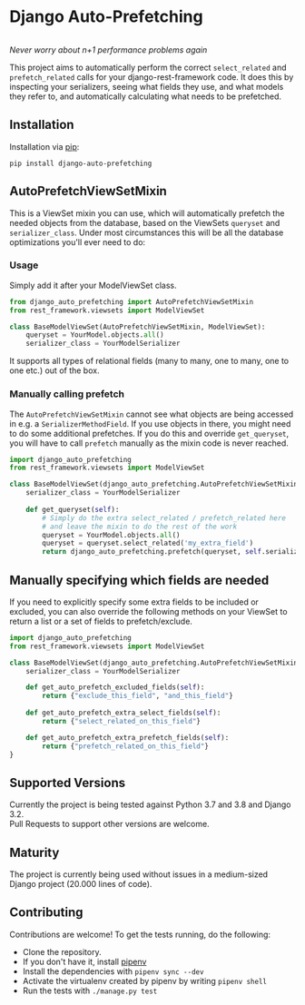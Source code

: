 # Django Auto-Prefetching
[![<GeeWee>](https://circleci.com/gh/GeeWee/django-auto-prefetching.svg?style=shield)](https://app.circleci.com/pipelines/github/GeeWee/django-auto-prefetching)

*Never worry about n+1 performance problems again*

This project aims to automatically perform the correct `select_related` and `prefetch_related`
calls for your django-rest-framework code. It does this by inspecting your serializers, seeing what fields
they use, and what models they refer to, and automatically calculating what needs to be prefetched.

## Installation
Installation via <a href="https://pypi.org/project/django-auto-prefetching/">pip</a>:

`pip install django-auto-prefetching`

## AutoPrefetchViewSetMixin
This is a ViewSet mixin you can use, which will automatically prefetch the needed objects from the database, based on the ViewSets `queryset` and `serializer_class`. Under most circumstances this will be all the database optimizations you'll ever need to do:

### Usage
Simply add it after your ModelViewSet class.

```python
from django_auto_prefetching import AutoPrefetchViewSetMixin
from rest_framework.viewsets import ModelViewSet

class BaseModelViewSet(AutoPrefetchViewSetMixin, ModelViewSet):
    queryset = YourModel.objects.all()
    serializer_class = YourModelSerializer
```
It supports all types of relational fields (many to many, one to many, one to one etc.) out of the box.

### Manually calling prefetch
The `AutoPrefetchViewSetMixin` cannot see what objects are being accessed in e.g. a `SerializerMethodField`.
If you use objects in there, you might need to do some additional prefetches.
If you do this and override `get_queryset`, you will have to call `prefetch` manually as the mixin code is never reached.

```python
import django_auto_prefetching
from rest_framework.viewsets import ModelViewSet

class BaseModelViewSet(django_auto_prefetching.AutoPrefetchViewSetMixin, ModelViewSet):
    serializer_class = YourModelSerializer
    
    def get_queryset(self):
        # Simply do the extra select_related / prefetch_related here
        # and leave the mixin to do the rest of the work
        queryset = YourModel.objects.all()
        queryset = queryset.select_related('my_extra_field')
        return django_auto_prefetching.prefetch(queryset, self.serializer_class)
```

## Manually specifying which fields are needed

If you need to explicitly specify some extra fields to be included or excluded, you can also override the following methods on your ViewSet to return a list or a set of fields to prefetch/exclude.

```python
import django_auto_prefetching
from rest_framework.viewsets import ModelViewSet

class BaseModelViewSet(django_auto_prefetching.AutoPrefetchViewSetMixin, ModelViewSet):
    serializer_class = YourModelSerializer

    def get_auto_prefetch_excluded_fields(self):
        return {"exclude_this_field", "and_this_field"}
    
    def get_auto_prefetch_extra_select_fields(self):
        return {"select_related_on_this_field"}

    def get_auto_prefetch_extra_prefetch_fields(self):
        return {"prefetch_related_on_this_field"}
}
```


## Supported Versions
Currently the project is being tested against Python 3.7 and 3.8 and Django 3.2.<br>
Pull Requests to support other versions are welcome.

## Maturity
The project is currently being used without issues in a medium-sized Django project (20.000 lines of code).

## Contributing
Contributions are welcome! To get the tests running, do the following:
- Clone the repository.
- If you don't have it, install [pipenv](https://pipenv.pypa.io/en/latest/#install-pipenv-today)
- Install the dependencies with `pipenv sync --dev`
- Activate the virtualenv created by pipenv by writing `pipenv shell`
- Run the tests with `./manage.py test`   
